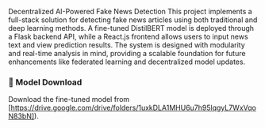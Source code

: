 ﻿Decentralized AI-Powered Fake News Detection
This project implements a full-stack solution for detecting fake news articles using both traditional and deep learning methods. A fine-tuned DistilBERT model is deployed through a Flask backend API, while a React.js frontend allows users to input news text and view prediction results. The system is designed with modularity and real-time analysis in mind, providing a scalable foundation for future enhancements like federated learning and decentralized model updates.

### 🔗 Model Download
Download the fine-tuned model from [https://drive.google.com/drive/folders/1uxkDLA1MHU6u7h95lqgyL7WxVqoN83bN]).
